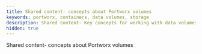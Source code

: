 ```yaml
---
title: Shared content- concepts about Portworx volumes
keywords: portworx, containers, data volumes, storage
description: Shared content- Key concepts for working with data volumes.
hidden: true
---
```


Shared content- concepts about Portworx volumes
